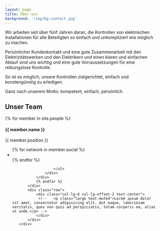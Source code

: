 ```yaml
---
layout: page
title: Über uns
background: '/img/bg-contact.jpg'
---
```



Wir arbeiten seit über fünf Jahren daran, die Kontrollen von elektrischen Installationen für alle Beteiligten so einfach und unkompliziert wie möglich zu machen.

Persönlicher Kundenkontakt und eine gute Zusammenarbeit mit den Elektrizitätswerken und den Elektrikern und einen klaren und einfachen Ablauf sind uns wichtig und eine gute Vorraussetzungen für eine reibungslose Kontrolle.

So ist es möglich, unsere Kontrollen zielgerichtet, einfach und konstengünstig zu erledigen.

Ganz nach unserem Motto:
kompetent, einfach, persönlich.

<section id="team" class="bg-light-gray">
<div class="container">
           <div class="row">
               <div class="col-lg-12 text-center">
                   <h2 class="section-heading">Unser Team</h2>
            <!--       <h3 class="section-subheading text-muted">Lorem ipsum dolor sit amet consectetur.</h3> -->
               </div>
           </div>
           <div class="row">
               {% for member in site.people %}
               <div class="col-sm-4">
                   <div class="team-member">
                       <img src="img/team/{{ member.pic }}.jpg" class="img-responsive img-circle" alt="">
                       <h4>{{ member.name }}</h4>
                       <p class="text-muted">{{ member.position }}</p>
                       <ul class="list-inline social-buttons">
                           {% for network in member.social %}
                           <li>
                               <a href="{{ network.url }}">
                                   <i class="fa fa-{{ network.title }}"></i>
                               </a>
                           </li>
                           {% endfor %}

                       </ul>
                   </div>
               </div>
               {% endfor %}
           </div>
           <div class="row">
               <div class="col-lg-8 col-lg-offset-2 text-center">
                <!--   <p class="large text-muted">Lorem ipsum dolor sit amet, consectetur adipisicing elit. Aut eaque, laboriosam veritatis, quos non quis ad perspiciatis, totam corporis ea, alias ut unde.</p> -->
               </div>
           </div>
       </div>
</section>
